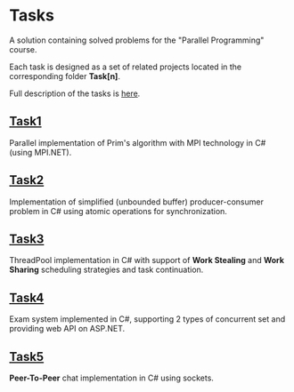 # Tasks

A solution containing solved problems for the "Parallel Programming" course.

Each task is designed as a set of related projects located in the corresponding folder **Task[n]**.

Full description of the tasks is [here](/Common/Tasks.pdf).

## [Task1](./Task1)

Parallel implementation of Prim's algorithm with MPI technology in C# (using MPI.NET).

## [Task2](./Task2)

Implementation of simplified (unbounded buffer) producer-consumer problem in C# using atomic operations for synchronization.

## [Task3](./Task3)

ThreadPool implementation in C# with support of **Work Stealing** and **Work Sharing** scheduling strategies and task continuation.

## [Task4](./Task4)

Exam system implemented in C#, supporting 2 types of concurrent set and providing web API on ASP.NET.

## [Task5](./Task5)

**Peer-To-Peer** chat implementation in C# using sockets.